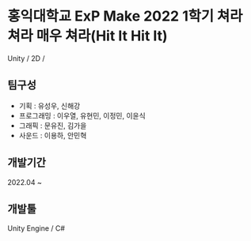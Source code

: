 # 홍익대학교 ExP Make 2022 1학기 쳐라 쳐라 매우 쳐라(Hit It Hit It)
Unity / 2D / 

## 팀구성
* 기획 : 유성우, 신해강
* 프로그래밍 : 이우열, 유현민, 이정민, 이윤식
* 그래픽 : 문유진, 김가을
* 사운드 : 이용하, 안민혁

## 개발기간
2022.04 ~

## 개발툴
Unity Engine / C#
